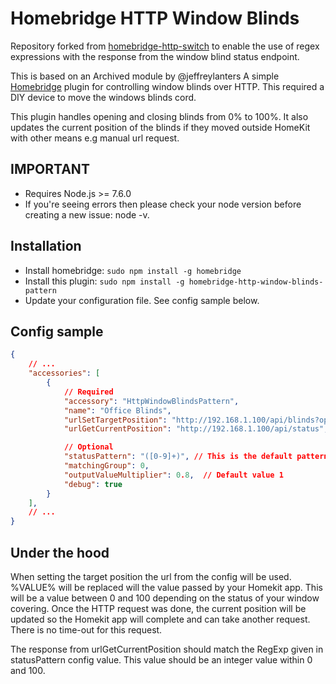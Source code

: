 # Homebridge HTTP Window Blinds

Repository forked from [homebridge-http-switch](https://github.com/Supereg/homebridge-http-switch) to enable the use of regex expressions with the response from the window blind status endpoint.

This is based on an Archived module by @jeffreylanters
A simple [Homebridge](https://github.com/nfarina/homebridge) plugin for controlling window blinds over HTTP. This required a DIY device to move the windows blinds cord.

This plugin handles opening and closing blinds from 0% to 100%. It also updates the current position of the blinds if they moved outside HomeKit with other means e.g manual url request.

## IMPORTANT

- Requires Node.js >= 7.6.0
- If you're seeing errors then please check your node version before creating a new issue: node -v.

## Installation

- Install homebridge: `sudo npm install -g homebridge`
- Install this plugin: `sudo npm install -g homebridge-http-window-blinds-pattern`
- Update your configuration file. See config sample below.

## Config sample

```json
{
    // ...
    "accessories": [
        {
            // Required
            "accessory": "HttpWindowBlindsPattern",
            "name": "Office Blinds",
            "urlSetTargetPosition": "http://192.168.1.100/api/blinds?open=%VALUE%",
            "urlGetCurrentPosition": "http://192.168.1.100/api/status",

            // Optional
            "statusPattern": "([0-9]+)", // This is the default pattern
            "matchingGroup": 0,
            "outputValueMultiplier": 0.8,  // Default value 1
            "debug": true
        }
    ],
    // ...
}
```

## Under the hood

When setting the target position the url from the config will be used. %VALUE% will be replaced will the value passed by your Homekit app. This will be a value between 0 and 100 depending on the status of your window covering. Once the HTTP request was done, the current position will be updated so the Homekit app will complete and can take another request. There is no time-out for this request.

The response from urlGetCurrentPosition should match the RegExp given in statusPattern config value. This value should be an integer value within 0 and 100.
